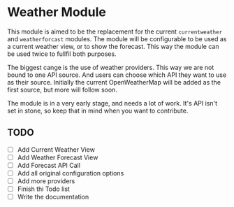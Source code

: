 # Weather Module

This module is aimed to be the replacement for the current `currentweather` and `weatherforcast` modules. The module will be configurable to be used as a current weather view, or to show the forecast. This way the module can be used twice to fullfil both purposes. 

The biggest cange is the use of weather providers. This way we are not bound to one API source. And users can choose which API they want to use as their source. Initially the current OpenWeatherMap will be added as the first source, but more will follow soon. 

The module is in a very early stage, and needs a lot of work. It's API isn't set in stone, so keep that in mind when you want to contribute.

## TODO

- [ ] Add Current Weather View
- [ ] Add Weather Forecast View
- [ ] Add Forecast API Call
- [ ] Add all original configuration options
- [ ] Add more providers
- [ ] Finish thi Todo list
- [ ] Write the documentation